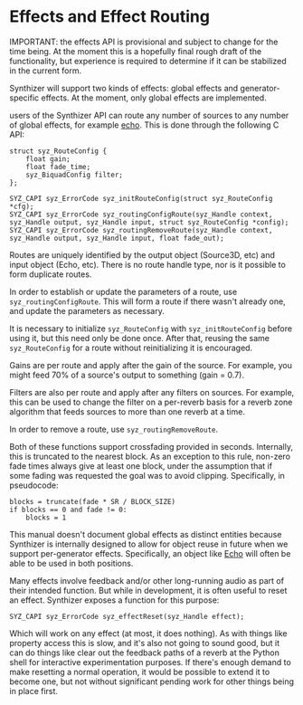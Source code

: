 # Effects and Effect Routing

IMPORTANT: the effects API is provisional and subject to change for the time being.  At the moment this is a hopefully final rough draft of the functionality, but experience is
required to determine if it can be stabilized in the current form.

Synthizer will support two kinds of effects: global effects and generator-specific effects.  At the moment, only global effects are implemented.

users of the Synthizer API can route any number of sources to any number of global effects, for example [echo](../object_reference/echo.md).  This is done through the following C API:

```
struct syz_RouteConfig {
	float gain;
	float fade_time;
	syz_BiquadConfig filter;
};

SYZ_CAPI syz_ErrorCode syz_initRouteConfig(struct syz_RouteConfig *cfg);
SYZ_CAPI syz_ErrorCode syz_routingConfigRoute(syz_Handle context, syz_Handle output, syz_Handle input, struct syz_RouteConfig *config);
SYZ_CAPI syz_ErrorCode syz_routingRemoveRoute(syz_Handle context, syz_Handle output, syz_Handle input, float fade_out);
```

Routes are uniquely identified by the output object (Source3D, etc) and input object (Echo, etc).  There is no route handle
type, nor is it possible to form duplicate routes.

In order to establish or update the parameters of a route, use `syz_routingConfigRoute`.  This will form a route if there wasn't already one, and update the parameters
as necessary.

It is necessary to initialize `syz_RouteConfig` with `syz_initRouteConfig` before using it, but this need only be done once.  After that, reusing the same `syz_RouteConfig` for a route without reinitializing it is encouraged.

Gains are per route and apply after the gain of the source.
For example, you might feed 70% of a source's output to something (gain = 0.7).

Filters are also per route and apply after any filters on sources.  For example, this can be used to change the filter on a per-reverb basis for a reverb zone algorithm
that feeds sources to more than one reverb at a time.

In order to remove a route, use `syz_routingRemoveRoute`.

Both of these functions support crossfading provided in seconds.  Internally, this is truncated to the nearest block.  As an exception to this rule, non-zero fade times always give at least one block,
under the assumption that if some fading was requested the goal was to avoid clipping.  Specifically, in pseudocode:

```
blocks = truncate(fade * SR / BLOCK_SIZE)
if blocks == 0 and fade != 0:
    blocks = 1
```

This manual doesn't document global effects as distinct entities because Synthizer is internally designed to allow for object reuse in future when we support
per-generator effects.  Specifically, an object like [Echo](../object_reference/echo.md) will often be able to be used in both positions.


Many effects involve feedback and/or other long-running audio as part of their intended function. But while in development, it is often useful to reset an effect.  Synthizer exposes a function for this purpose:

```
SYZ_CAPI syz_ErrorCode syz_effectReset(syz_Handle effect);
```

Which will work on any effect (at most, it does nothing).  As with things like property access this is slow, and it's also not going to sound good, but it can do things like clear out the feedback paths of a reverb at the Python shell for interactive experimentation purposes.
If there's enough demand to make resetting a normal operation, it would be possible to extend it to become one, but not without significant pending work for other things being in place first.

